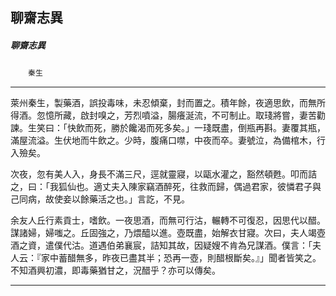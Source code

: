 

## 聊齋志異

##### 聊齋志異
　　`秦生`

* * *

萊州秦生，製藥酒，誤投毒味，未忍傾棄，封而置之。積年餘，夜適思飲，而無所得酒。忽憶所藏，啟封嗅之，芳烈噴溢，腸癢涎流，不可制止。取琖將嘗，妻苦勸諫。生笑曰：「快飲而死，勝於饞渴而死多矣。」一琖既盡，倒瓶再斟。妻覆其瓶，滿屋流溢。生伏地而牛飲之。少時，腹痛口噤，中夜而卒。妻號泣，為備棺木，行入殮矣。

次夜，忽有美人入，身長不滿三尺，逕就靈寢，以甌水灌之，豁然頓甦。叩而詰之，曰：「我狐仙也。適丈夫入陳家竊酒醉死，往救而歸，偶過君家，彼憐君子與己同病，故使妾以餘藥活之也。」言訖，不見。

余友人丘行素貢士，嗜飲。一夜思酒，而無可行沽，輾轉不可復忍，因思代以醋。謀諸婦，婦嗤之。丘固強之，乃煨醯以進。壺既盡，始解衣甘寢。次曰，夫人竭壺酒之資，遣僕代沽。道遇伯弟襄宸，詰知其故，因疑嫂不肯為兄謀酒。僕言：「夫人云：『家中蓄醋無多，昨夜已盡其半；恐再一壺，則醋根斷矣。』」聞者皆笑之。不知酒興初濃，即毒藥猶甘之，況醋乎？亦可以傳矣。

* * *

